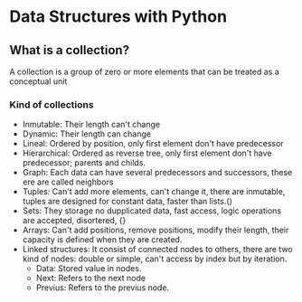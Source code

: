 # Data Structures with Python

## What is a collection?
A collection is a group of zero or more elements that can be treated as a conceptual unit

### Kind of collections
* Inmutable: Their length can't change
* Dynamic: Their length can change
* Lineal: Ordered by position, only first element don't have predecessor
* Hierarchical: Ordered as reverse tree, only first element don't have predecessor; parents and childs.
* Graph: Each data can have several predecessors and successors, these ere are called neighbors 
* Tuples: Can't add more elements, can't change it, there are inmutable, tuples are designed for constant data, faster than lists.()
* Sets: They storage no dupplicated data, fast access, logic operations are accepted, disortered, {}
* Arrays: Can't add positions, remove positions, modify their length, their capacity is defined when they are created. 
* Linked structures: It consist of connected nodes to others, there are two kind of nodes: double or simple, can't access by index but by iteration. 
    - Data: Stored value in nodes.
    - Next: Refers to the next node
    - Previus: Refers to the previus node.
